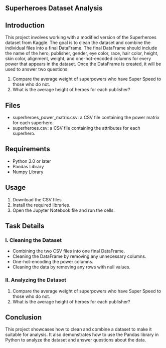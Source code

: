 ## Superheroes Dataset Analysis

## Introduction
This project involves working with a modified version of the Superheroes dataset from Kaggle. The goal is to clean the dataset and combine the individual files into a final DataFrame. The final DataFrame should include the name of the hero, publisher, gender, eye color, race, hair color, height, skin color, alignment, weight, and one-hot-encoded columns for every power that appears in the dataset. Once the DataFrame is created, it will be used to answer two questions:

1. Compare the average weight of superpowers who have Super Speed to those who do not.
2. What is the average height of heroes for each publisher?

## Files
- superheroes_power_matrix.csv: a CSV file containing the power matrix for each superhero.
- superheroes.csv: a CSV file containing the attributes for each superhero.

## Requirements
- Python 3.0 or later
- Pandas Library
- Numpy Library

## Usage
1. Download the CSV files.
2. Install the required libraries.
3. Open the Jupyter Notebook file and run the cells.

## Task Details
### I. Cleaning the Dataset
- Combining the two CSV files into one final DataFrame.
- Cleaning the DataFrame by removing any unnecessary columns.
- One-hot-encoding the power columns.
- Cleaning the data by removing any rows with null values.

### II. Analyzing the Dataset
1. Compare the average weight of superpowers who have Super Speed to those who do not.
2. What is the average height of heroes for each publisher?

## Conclusion
This project showcases how to clean and combine a dataset to make it suitable for analysis. It also demonstrates how to use the Pandas library in Python to analyze the dataset and answer questions about the data.
